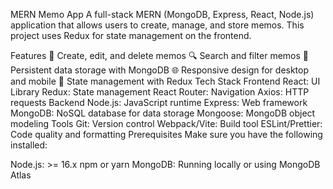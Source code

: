 MERN Memo App
A full-stack MERN (MongoDB, Express, React, Node.js) application that allows users to create, manage, and store memos. This project uses Redux for state management on the frontend.

Features
📝 Create, edit, and delete memos
🔍 Search and filter memos
💾 Persistent data storage with MongoDB
🌐 Responsive design for desktop and mobile
🔄 State management with Redux
Tech Stack
Frontend
React: UI Library
Redux: State management
React Router: Navigation
Axios: HTTP requests
Backend
Node.js: JavaScript runtime
Express: Web framework
MongoDB: NoSQL database for data storage
Mongoose: MongoDB object modeling
Tools
Git: Version control
Webpack/Vite: Build tool
ESLint/Prettier: Code quality and formatting
Prerequisites
Make sure you have the following installed:

Node.js: >= 16.x
npm or yarn
MongoDB: Running locally or using MongoDB Atlas
